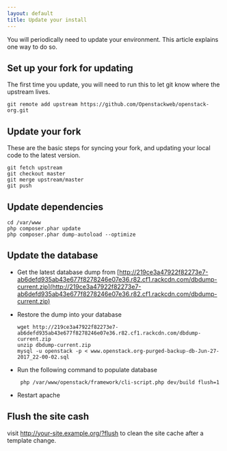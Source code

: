 ```yaml
---
layout: default
title: Update your install
---
```


You will periodically need to update your environment. This article explains one way to do so.

## Set up your fork for updating
The first time you update, you will need to run this to let git know where the upstream lives.
```
git remote add upstream https://github.com/Openstackweb/openstack-org.git
```

## Update your fork
These are the basic steps for syncing your fork, and updating your local code to the latest version.

```
git fetch upstream
git checkout master
git merge upstream/master
git push
```

## Update dependencies

```
cd /var/www
php composer.phar update
php composer.phar dump-autoload --optimize
```

## Update the database
* Get the latest database dump from [http://219ce3a47922f82273e7-ab6defd935ab43e677f8278246e07e36.r82.cf1.rackcdn.com/dbdump-current.zip](http://219ce3a47922f82273e7-ab6defd935ab43e677f8278246e07e36.r82.cf1.rackcdn.com/dbdump-current.zip)

* Restore the dump into your database
  
  ```
  wget http://219ce3a47922f82273e7-ab6defd935ab43e677f8278246e07e36.r82.cf1.rackcdn.com/dbdump-current.zip
  unzip dbdump-current.zip
  mysql -u openstack -p < www.openstack.org-purged-backup-db-Jun-27-2017_22-00-02.sql 
  ```


* Run the following command to populate database

   ```
    php /var/www/openstack/framework/cli-script.php dev/build flush=1
   ```
* Restart apache

## Flush the site cash

visit http://your-site.example.org/?flush to clean the site cache after a template change.
